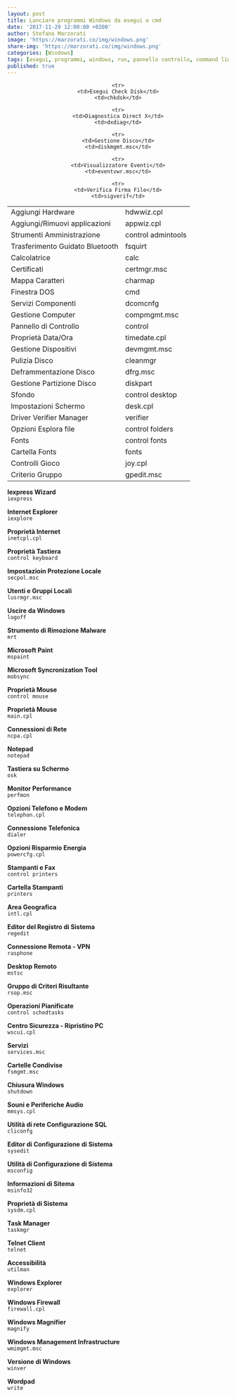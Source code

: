 ```yaml
---
layout: post
title: Lanciare programmi Windows da esegui o cmd
date: '2017-11-29 12:00:00 +0200'
author: Stefano Marzorati
image: 'https://marzorati.co/img/windows.png'
share-img: 'https://marzorati.co/img/windows.png'
categories: [Windows]
tags: [esegui, programmi, windows, run, pannello controllo, command line]
published: true
---
```

<center>
<table>
<tbody>

  <tr>
    <td>Aggiungi Hardware</td>
    <td>hdwwiz.cpl</td>
  </tr>
  
  <tr>
    <td>Aggiungi/Rimuovi applicazioni</td>
    <td>appwiz.cpl</td>
  </tr>
  
  <tr>
    <td>Strumenti Amministrazione</td>
    <td>control admintools</td>
  </tr>
  
  <tr>
    <td>Trasferimento Guidato Bluetooth</td>
    <td>fsquirt</td>
  </tr>
  
  <tr>
    <td>Calcolatrice</td>
    <td>calc</td>
  </tr>
  
  <tr>
    <td>Certificati</td>
    <td>certmgr.msc</td>
  </tr>
  
   <tr>
    <td>Mappa Caratteri</td>
    <td>charmap</td>
  </tr>
  
    <tr>
    <td>Esegui Check Disk</td>
    <td>chkdsk</td>
  </tr>
  
   <tr>
    <td>Finestra DOS</td>
    <td>cmd</td>
  </tr>
  
   <tr>
    <td>Servizi Componenti</td>
    <td>dcomcnfg</td>
  </tr>
  
   <tr>
    <td>Gestione Computer</td>
    <td>compmgmt.msc</td>
  </tr>
  
  <tr>
    <td>Pannello di Controllo</td>
    <td>control</td>
  </tr>
  
   <tr>
    <td>Proprietà Data/Ora</td>
    <td>timedate.cpl</td>
  </tr>
  
  <tr>
    <td>Gestione Dispositivi</td>
    <td>devmgmt.msc</td>
  </tr>
  
    <tr>
    <td>Diagnostica Direct X</td>
    <td>dxdiag</td>
  </tr>
  
   <tr>
    <td>Pulizia Disco</td>
    <td>cleanmgr</td>
  </tr>
  
   <tr>
    <td>Deframmentazione Disco</td>
    <td>dfrg.msc</td>
  </tr>
  
    <tr>
    <td>Gestione Disco</td>
    <td>diskmgmt.msc</td>
  </tr>

 <tr>
    <td>Gestione Partizione Disco</td>
    <td>diskpart</td>
  </tr>
  
   <tr>
    <td>Sfondo</td>
    <td>control desktop</td>
  </tr>
  
   <tr>
    <td>Impostazioni Schermo</td>
    <td>desk.cpl</td>
  </tr>
  
   <tr>
    <td>Driver Verifier Manager</td>
    <td>verifier</td>
  </tr>
  
    <tr>
    <td>Visualizzatore Eventi</td>
    <td>eventvwr.msc</td>
  </tr>
  
    <tr>
    <td>Verifica Firma File</td>
    <td>sigverif</td>
  </tr>
  
   <tr>
    <td>Opzioni Esplora file</td>
    <td>control folders</td>
  </tr>
  
   <tr>
    <td>Fonts</td>
    <td>control fonts</td>
  </tr>
  
  <tr>
    <td>Cartella Fonts</td>
    <td>fonts</td>
  </tr>
  
   <tr>
    <td>Controlli Gioco</td>
    <td>joy.cpl</td>
  </tr>
  
   <tr>
    <td>Criterio Gruppo</td>
    <td>gpedit.msc</td>
  </tr>
  
</tbody>
</table>
</center>



  
**Iexpress Wizard**   
`iexpress`
    
**Internet Explorer**   
`iexplore`

**Proprietà Internet**   
`inetcpl.cpl`

**Proprietà Tastiera**   
`control keyboard`

**Impostazioin Protezione Locale**   
`secpol.msc`

**Utenti e Gruppi Locali**   
`lusrmgr.msc`

**Uscire da Windows**   
`logoff`

**Strumento di Rimozione Malware**   
`mrt`
 
**Microsoft Paint**   
`mspaint`

**Microsoft Syncronization Tool**   
`mobsync`

**Proprietà Mouse**   
`control mouse`

**Proprietà Mouse**   
`main.cpl`


**Connessioni di Rete**   
`ncpa.cpl`


**Notepad**   
`notepad`

**Tastiera su Schermo**   
`osk`
  

**Monitor Performance**   
`perfmon`

**Opzioni Telefono e Modem**   
`telephon.cpl`

**Connessione Telefonica**   
`dialer`

**Opzioni Risparmio Energia**   
`powercfg.cpl`

**Stampanti e Fax**   
`control printers`

**Cartella Stampanti**   
`printers`

**Area Geografica**   
`intl.cpl`

**Editor del Registro di Sistema**   
`regedit`

**Connessione Remota - VPN**   
`rasphone`

**Desktop Remoto**   
`mstsc`



**Gruppo di Criteri Risultante**   
`rsop.msc`


**Operazioni Pianificate**   
`control schedtasks`

**Centro Sicurezza - Ripristino PC**   
`wscui.cpl`

**Servizi**   
`services.msc`

**Cartelle Condivise**   
`fsmgmt.msc`

**Chiusura Windows**   
`shutdown`

**Souni e Periferiche Audio**   
`mmsys.cpl`

**Utilità di rete Configurazione SQL**   
`cliconfg`

**Editor di Configurazione di Sistema**   
`sysedit`

**Utilità di Configurazione di Sistema**   
`msconfig`

**Informazioni di Sitema**   
`msinfo32`

**Proprietà di Sistema**   
`sysdm.cpl`

**Task Manager**   
`taskmgr`

**Telnet Client**   
`telnet`

**Accessibilità**   
`utilman`

**Windows Explorer**   
`explorer`

**Windows Firewall**   
`firewall.cpl`

**Windows Magnifier**   
`magnify`

**Windows Management Infrastructure**   
`wmimgmt.msc`
   
**Versione di Windows**   
`winver`

**Wordpad**   
`write`

